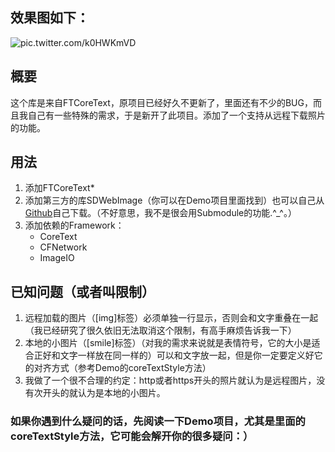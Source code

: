 ## 效果图如下：
![pic.twitter.com/k0HWKmVD](https://pbs.twimg.com/media/A-SCwTHCEAAVK7j.png:large)

## 概要
这个库是来自FTCoreText，原项目已经好久不更新了，里面还有不少的BUG，而且我自己有一些特殊的需求，于是新开了此项目。添加了一个支持从远程下载照片的功能。
## 用法
1. 添加FTCoreText*
2. 添加第三方的库SDWebImage（你可以在Demo项目里面找到）也可以自己从[Github](https://github.com/rs/SDWebImage)自己下载。（不好意思，我不是很会用Submodule的功能.^_^。）
3. 添加依赖的Framework：
	* CoreText
	* CFNetwork
	* ImageIO

## 已知问题（或者叫限制）
1. 远程加载的图片（[img]标签）必须单独一行显示，否则会和文字重叠在一起（我已经研究了很久依旧无法取消这个限制，有高手麻烦告诉我一下）
2. 本地的小图片（[smile]标签）（对我的需求来说就是表情符号，它的大小是适合正好和文字一样放在同一样的）可以和文字放一起，但是你一定要定义好它的对齐方式（参考Demo的coreTextStyle方法）
3. 我做了一个很不合理的约定：http或者https开头的照片就认为是远程图片，没有次开头的就认为是本地的小图片。

### 如果你遇到什么疑问的话，先阅读一下Demo项目，尤其是里面的coreTextStyle方法，它可能会解开你的很多疑问：）
